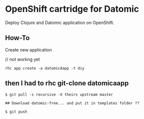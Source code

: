 # OpenShift cartridge for Datomic

Deploy Clojure and Datomic application on OpenShift.

## How-To

Create new application

// not workng yet


```rhc app create -a datomicAapp -t diy ```

## then I had to rhc git-clone datomicaapp

```git remote add upstream git://github.com/monjohn/datomic-cartidge.git 
$ git pull -s recursive -X theirs upstream master

## Download datomic-free... and put it in templates folder ??

$ git push
```
